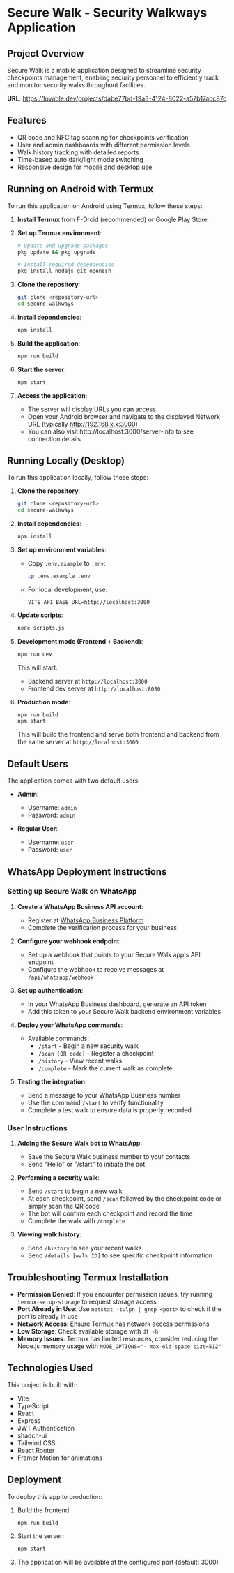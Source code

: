 # Secure Walk - Security Walkways Application

## Project Overview

Secure Walk is a mobile application designed to streamline security checkpoints management, enabling security personnel to efficiently track and monitor security walks throughout facilities.

**URL**: https://lovable.dev/projects/dabe77bd-19a3-4124-8022-a57b17acc87c

## Features

- QR code and NFC tag scanning for checkpoints verification
- User and admin dashboards with different permission levels
- Walk history tracking with detailed reports
- Time-based auto dark/light mode switching
- Responsive design for mobile and desktop use

## Running on Android with Termux

To run this application on Android using Termux, follow these steps:

1. **Install Termux** from F-Droid (recommended) or Google Play Store

2. **Set up Termux environment**:
   ```sh
   # Update and upgrade packages
   pkg update && pkg upgrade
   
   # Install required dependencies
   pkg install nodejs git openssh
   ```

3. **Clone the repository**:
   ```sh
   git clone <repository-url>
   cd secure-walkways
   ```

4. **Install dependencies**:
   ```sh
   npm install
   ```

5. **Build the application**:
   ```sh
   npm run build
   ```

6. **Start the server**:
   ```sh
   npm start
   ```

7. **Access the application**:
   - The server will display URLs you can access
   - Open your Android browser and navigate to the displayed Network URL (typically http://192.168.x.x:3000)
   - You can also visit http://localhost:3000/server-info to see connection details

## Running Locally (Desktop)

To run this application locally, follow these steps:

1. **Clone the repository**:
   ```sh
   git clone <repository-url>
   cd secure-walkways
   ```

2. **Install dependencies**:
   ```sh
   npm install
   ```

3. **Set up environment variables**:
   - Copy `.env.example` to `.env`:
     ```sh
     cp .env.example .env
     ```
   - For local development, use:
     ```
     VITE_API_BASE_URL=http://localhost:3000
     ```

4. **Update scripts**:
   ```sh
   node scripts.js
   ```

5. **Development mode (Frontend + Backend)**:
   ```sh
   npm run dev
   ```
   This will start:
   - Backend server at `http://localhost:3000`
   - Frontend dev server at `http://localhost:8080`

6. **Production mode**:
   ```sh
   npm run build
   npm start
   ```
   This will build the frontend and serve both frontend and backend from the same server at `http://localhost:3000`

## Default Users

The application comes with two default users:

- **Admin**:
  - Username: `admin`
  - Password: `admin`

- **Regular User**:
  - Username: `user`
  - Password: `user`

## WhatsApp Deployment Instructions

### Setting up Secure Walk on WhatsApp

1. **Create a WhatsApp Business API account**:
   - Register at [WhatsApp Business Platform](https://business.whatsapp.com/)
   - Complete the verification process for your business

2. **Configure your webhook endpoint**:
   - Set up a webhook that points to your Secure Walk app's API endpoint
   - Configure the webhook to receive messages at `/api/whatsapp/webhook`

3. **Set up authentication**:
   - In your WhatsApp Business dashboard, generate an API token
   - Add this token to your Secure Walk backend environment variables

4. **Deploy your WhatsApp commands**:
   - Available commands:
     - `/start` - Begin a new security walk
     - `/scan [QR code]` - Register a checkpoint
     - `/history` - View recent walks
     - `/complete` - Mark the current walk as complete

5. **Testing the integration**:
   - Send a message to your WhatsApp Business number
   - Use the command `/start` to verify functionality
   - Complete a test walk to ensure data is properly recorded

### User Instructions

1. **Adding the Secure Walk bot to WhatsApp**:
   - Save the Secure Walk business number to your contacts
   - Send "Hello" or "/start" to initiate the bot

2. **Performing a security walk**:
   - Send `/start` to begin a new walk
   - At each checkpoint, send `/scan` followed by the checkpoint code or simply scan the QR code
   - The bot will confirm each checkpoint and record the time
   - Complete the walk with `/complete`

3. **Viewing walk history**:
   - Send `/history` to see your recent walks
   - Send `/details [walk ID]` to see specific checkpoint information

## Troubleshooting Termux Installation

- **Permission Denied**: If you encounter permission issues, try running `termux-setup-storage` to request storage access
- **Port Already in Use**: Use `netstat -tulpn | grep <port>` to check if the port is already in use
- **Network Access**: Ensure Termux has network access permissions
- **Low Storage**: Check available storage with `df -h`
- **Memory Issues**: Termux has limited resources, consider reducing the Node.js memory usage with `NODE_OPTIONS="--max-old-space-size=512"`

## Technologies Used

This project is built with:

- Vite
- TypeScript
- React
- Express
- JWT Authentication
- shadcn-ui
- Tailwind CSS
- React Router
- Framer Motion for animations

## Deployment

To deploy this app to production:

1. Build the frontend:
   ```sh
   npm run build
   ```

2. Start the server:
   ```sh
   npm start
   ```

3. The application will be available at the configured port (default: 3000)
